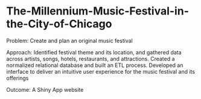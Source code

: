 # The-Millennium-Music-Festival-in-the-City-of-Chicago

Problem: Create and plan an original music festival 

Approach: Identified festival theme and its location, and gathered data across artists, songs, hotels, restaurants, and attractions. Created a normalized relational database and built an ETL process. Developed an interface to deliver an intuitive user experience for the music festival and its offerings

Outcome: A Shiny App website 
